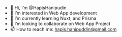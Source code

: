 - 👋 Hi, I’m @HapisHanipudin
- 👀 I’m interested in Web App development
- 🌱 I’m currently learning Nuxt, and Prisma
- 💞️ I’m looking to collaborate on Web App Project
- 📫 How to reach me: hapis.hanipuddin@gmail.com
